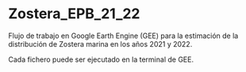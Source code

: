 # Zostera_EPB_21_22
Flujo de trabajo en Google Earth Engine (GEE) para la estimación de la distribución de Zostera marina en los años 2021 y 2022.

Cada fichero puede ser ejecutado en la terminal de GEE.


